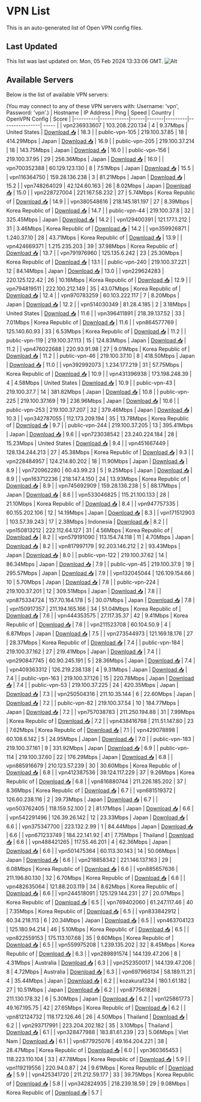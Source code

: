 # VPN List

This is an auto-generated list of Open VPN config files.

## Last Updated

This list was last updated on: Mon, 05 Feb 2024 13:33:06 GMT.
![Alt](https://repobeats.axiom.co/api/embed/186b98318ef1479477931607c1ad7d823f12451f.svg "Repobeats analytics image")

## Available Servers

Below is the list of available VPN servers:

(You may connect to any of these VPN servers with: Username: 'vpn', Password: 'vpn'.)
| Hostname | IP Address | Ping | Speed | Country | OpenVPN Config | Score |
|----------|------------|------|-------|---------|----------------| ----- |
| vpn236933607 | 103.208.220.134 | 4 | 9.37Mbps | United States | [Download 📥](./configs/server_0_US.ovpn) | 18.3 |
| public-vpn-105 | 219.100.37.85 | 18 | 414.29Mbps | Japan | [Download 📥](./configs/server_1_JP.ovpn) | 16.9 |
| public-vpn-205 | 219.100.37.214 | 18 | 143.75Mbps | Japan | [Download 📥](./configs/server_2_JP.ovpn) | 16.0 |
| public-vpn-156 | 219.100.37.95 | 29 | 256.36Mbps | Japan | [Download 📥](./configs/server_3_JP.ovpn) | 16.0 |
| vpn700352388 | 60.129.123.130 | 8 | 7.51Mbps | Japan | [Download 📥](./configs/server_4_JP.ovpn) | 15.5 |
| vpn116364750 | 159.28.136.238 | 3 | 81.21Mbps | Japan | [Download 📥](./configs/server_5_JP.ovpn) | 15.2 |
| vpn748264029 | 42.124.60.163 | 26 | 8.02Mbps | Japan | [Download 📥](./configs/server_6_JP.ovpn) | 15.0 |
| vpn228727004 | 221.167.58.232 | 27 | 5.74Mbps | Korea Republic of | [Download 📥](./configs/server_7_KR.ovpn) | 14.9 |
| vpn380548616 | 218.145.181.197 | 27 | 8.39Mbps | Korea Republic of | [Download 📥](./configs/server_8_KR.ovpn) | 14.7 |
| public-vpn-44 | 219.100.37.8 | 32 | 325.45Mbps | Japan | [Download 📥](./configs/server_9_JP.ovpn) | 14.2 |
| vpn129400391 | 121.177.1.212 | 31 | 3.46Mbps | Korea Republic of | [Download 📥](./configs/server_10_KR.ovpn) | 14.2 |
| vpn359926871 | 1.240.37.10 | 28 | 43.71Mbps | Korea Republic of | [Download 📥](./configs/server_11_KR.ovpn) | 13.9 |
| vpn424669371 | 1.215.235.203 | 39 | 37.98Mbps | Korea Republic of | [Download 📥](./configs/server_12_KR.ovpn) | 13.7 |
| vpn791976960 | 125.135.6.242 | 23 | 25.30Mbps | Korea Republic of | [Download 📥](./configs/server_13_KR.ovpn) | 13.1 |
| public-vpn-240 | 219.100.37.221 | 12 | 84.14Mbps | Japan | [Download 📥](./configs/server_14_JP.ovpn) | 13.0 |
| vpn229624283 | 220.125.122.42 | 26 | 10.16Mbps | Korea Republic of | [Download 📥](./configs/server_15_KR.ovpn) | 12.9 |
| vpn794819511 | 222.100.212.149 | 35 | 43.07Mbps | Korea Republic of | [Download 📥](./configs/server_16_KR.ovpn) | 12.4 |
| vpn970783259 | 60.103.222.117 | 7 | 8.20Mbps | Japan | [Download 📥](./configs/server_17_JP.ovpn) | 12.2 |
| vpn514030349 | 81.28.4.185 | 2 | 3.18Mbps | United States | [Download 📥](./configs/server_18_US.ovpn) | 11.6 |
| vpn396411891 | 218.39.137.52 | 33 | 7.01Mbps | Korea Republic of | [Download 📥](./configs/server_19_KR.ovpn) | 11.6 |
| vpn864577769 | 125.140.60.93 | 33 | 6.53Mbps | Korea Republic of | [Download 📥](./configs/server_20_KR.ovpn) | 11.2 |
| public-vpn-119 | 219.100.37.113 | 15 | 124.83Mbps | Japan | [Download 📥](./configs/server_21_JP.ovpn) | 11.2 |
| vpn476022688 | 220.93.91.98 | 27 | 9.01Mbps | Korea Republic of | [Download 📥](./configs/server_22_KR.ovpn) | 11.2 |
| public-vpn-46 | 219.100.37.10 | 8 | 418.50Mbps | Japan | [Download 📥](./configs/server_23_JP.ovpn) | 11.0 |
| vpn392992073 | 1.234.177.219 | 31 | 57.75Mbps | Korea Republic of | [Download 📥](./configs/server_24_KR.ovpn) | 10.9 |
| vpn431396938 | 173.198.248.39 | 4 | 4.58Mbps | United States | [Download 📥](./configs/server_25_US.ovpn) | 10.9 |
| public-vpn-43 | 219.100.37.7 | 14 | 381.82Mbps | Japan | [Download 📥](./configs/server_26_JP.ovpn) | 10.8 |
| public-vpn-225 | 219.100.37.169 | 19 | 236.96Mbps | Japan | [Download 📥](./configs/server_27_JP.ovpn) | 10.6 |
| public-vpn-253 | 219.100.37.207 | 32 | 379.46Mbps | Japan | [Download 📥](./configs/server_28_JP.ovpn) | 10.3 |
| vpn342787055 | 112.173.209.194 | 35 | 13.78Mbps | Korea Republic of | [Download 📥](./configs/server_29_KR.ovpn) | 9.7 |
| public-vpn-244 | 219.100.37.205 | 13 | 395.41Mbps | Japan | [Download 📥](./configs/server_30_JP.ovpn) | 9.6 |
| vpn723038542 | 23.240.224.184 | 28 | 15.23Mbps | United States | [Download 📥](./configs/server_31_US.ovpn) | 9.4 |
| vpn451667449 | 128.134.244.213 | 27 | 45.38Mbps | Korea Republic of | [Download 📥](./configs/server_32_KR.ovpn) | 9.3 |
| vpn228484957 | 124.214.80.202 | 18 | 11.90Mbps | Japan | [Download 📥](./configs/server_33_JP.ovpn) | 8.9 |
| vpn720962280 | 60.43.99.23 | 5 | 9.25Mbps | Japan | [Download 📥](./configs/server_34_JP.ovpn) | 8.9 |
| vpn163712236 | 218.147.4.150 | 24 | 13.93Mbps | Korea Republic of | [Download 📥](./configs/server_35_KR.ovpn) | 8.9 |
| vpn745692909 | 159.28.136.238 | 5 | 88.17Mbps | Japan | [Download 📥](./configs/server_36_JP.ovpn) | 8.6 |
| vpn533046825 | 115.21.100.133 | 28 | 21.10Mbps | Korea Republic of | [Download 📥](./configs/server_37_KR.ovpn) | 8.4 |
| vpn947757335 | 60.155.202.106 | 12 | 14.19Mbps | Japan | [Download 📥](./configs/server_38_JP.ovpn) | 8.3 |
| vpn171512903 | 103.57.39.243 | 17 | 2.38Mbps | Indonesia | [Download 📥](./configs/server_39_ID.ovpn) | 8.2 |
| vpn150813212 | 222.112.64.127 | 31 | 4.56Mbps | Korea Republic of | [Download 📥](./configs/server_40_KR.ovpn) | 8.2 |
| vpn579191090 | 113.154.74.118 | 11 | 4.70Mbps | Japan | [Download 📥](./configs/server_41_JP.ovpn) | 8.2 |
| vpn817997179 | 92.203.146.212 | 2 | 93.43Mbps | Japan | [Download 📥](./configs/server_42_JP.ovpn) | 8.0 |
| public-vpn-122 | 219.100.37.62 | 14 | 86.34Mbps | Japan | [Download 📥](./configs/server_43_JP.ovpn) | 7.9 |
| public-vpn-45 | 219.100.37.9 | 19 | 295.57Mbps | Japan | [Download 📥](./configs/server_44_JP.ovpn) | 7.9 |
| vpn132045044 | 126.109.154.66 | 10 | 5.70Mbps | Japan | [Download 📥](./configs/server_45_JP.ovpn) | 7.8 |
| public-vpn-224 | 219.100.37.201 | 12 | 309.51Mbps | Japan | [Download 📥](./configs/server_46_JP.ovpn) | 7.8 |
| vpn875334724 | 157.70.164.178 | 5 | 30.07Mbps | Japan | [Download 📥](./configs/server_47_JP.ovpn) | 7.8 |
| vpn150917357 | 211.194.165.166 | 34 | 51.04Mbps | Korea Republic of | [Download 📥](./configs/server_48_KR.ovpn) | 7.6 |
| vpn444353575 | 27.117.35.37 | 42 | 9.41Mbps | Korea Republic of | [Download 📥](./configs/server_49_KR.ovpn) | 7.6 |
| vpn211523708 | 60.104.50.9 | 4 | 6.87Mbps | Japan | [Download 📥](./configs/server_50_JP.ovpn) | 7.5 |
| vpn273544973 | 121.169.18.176 | 27 | 28.37Mbps | Korea Republic of | [Download 📥](./configs/server_51_KR.ovpn) | 7.4 |
| public-vpn-184 | 219.100.37.162 | 27 | 219.41Mbps | Japan | [Download 📥](./configs/server_52_JP.ovpn) | 7.4 |
| vpn290847745 | 60.90.245.191 | 5 | 28.36Mbps | Japan | [Download 📥](./configs/server_53_JP.ovpn) | 7.4 |
| vpn409363312 | 126.219.238.138 | 4 | 9.31Mbps | Japan | [Download 📥](./configs/server_54_JP.ovpn) | 7.4 |
| public-vpn-163 | 219.100.37.126 | 15 | 220.78Mbps | Japan | [Download 📥](./configs/server_55_JP.ovpn) | 7.4 |
| public-vpn-53 | 219.100.37.225 | 24 | 420.35Mbps | Japan | [Download 📥](./configs/server_56_JP.ovpn) | 7.3 |
| vpn250504316 | 211.10.35.144 | 6 | 22.60Mbps | Japan | [Download 📥](./configs/server_57_JP.ovpn) | 7.2 |
| public-vpn-82 | 219.100.37.54 | 10 | 184.77Mbps | Japan | [Download 📥](./configs/server_58_JP.ovpn) | 7.2 |
| vpn757038783 | 211.250.194.88 | 31 | 7.99Mbps | Korea Republic of | [Download 📥](./configs/server_59_KR.ovpn) | 7.2 |
| vpn438416768 | 211.51.147.80 | 23 | 7.62Mbps | Korea Republic of | [Download 📥](./configs/server_60_KR.ovpn) | 7.1 |
| vpn429078898 | 60.108.6.142 | 5 | 24.95Mbps | Japan | [Download 📥](./configs/server_61_JP.ovpn) | 7.0 |
| public-vpn-183 | 219.100.37.161 | 9 | 331.92Mbps | Japan | [Download 📥](./configs/server_62_JP.ovpn) | 6.9 |
| public-vpn-114 | 219.100.37.60 | 22 | 176.29Mbps | Japan | [Download 📥](./configs/server_63_JP.ovpn) | 6.8 |
| vpn885916679 | 210.123.57.239 | 30 | 30.60Mbps | Korea Republic of | [Download 📥](./configs/server_64_KR.ovpn) | 6.8 |
| vpn412387536 | 39.124.117.229 | 37 | 9.26Mbps | Korea Republic of | [Download 📥](./configs/server_65_KR.ovpn) | 6.8 |
| vpn816880744 | 211.226.185.202 | 37 | 8.36Mbps | Korea Republic of | [Download 📥](./configs/server_66_KR.ovpn) | 6.7 |
| vpn681519372 | 126.60.238.116 | 2 | 39.73Mbps | Japan | [Download 📥](./configs/server_67_JP.ovpn) | 6.7 |
| vpn503762405 | 118.159.52.100 | 2 | 81.17Mbps | Japan | [Download 📥](./configs/server_68_JP.ovpn) | 6.6 |
| vpn542291496 | 126.39.26.142 | 12 | 23.33Mbps | Japan | [Download 📥](./configs/server_69_JP.ovpn) | 6.6 |
| vpn375347700 | 223.132.2.99 | 1 | 84.44Mbps | Japan | [Download 📥](./configs/server_70_JP.ovpn) | 6.6 |
| vpn671233749 | 184.22.141.92 | 41 | 7.75Mbps | Thailand | [Download 📥](./configs/server_71_TH.ovpn) | 6.6 |
| vpn488421265 | 117.55.46.201 | 4 | 62.36Mbps | Japan | [Download 📥](./configs/server_72_JP.ovpn) | 6.6 |
| vpn501475364 | 60.113.30.143 | 14 | 50.06Mbps | Japan | [Download 📥](./configs/server_73_JP.ovpn) | 6.6 |
| vpn218858342 | 221.146.137.163 | 29 | 6.08Mbps | Korea Republic of | [Download 📥](./configs/server_74_KR.ovpn) | 6.6 |
| vpn885657636 | 211.196.80.130 | 32 | 6.70Mbps | Korea Republic of | [Download 📥](./configs/server_75_KR.ovpn) | 6.6 |
| vpn482635064 | 121.88.203.119 | 34 | 8.62Mbps | Korea Republic of | [Download 📥](./configs/server_76_KR.ovpn) | 6.6 |
| vpn244518091 | 125.129.144.231 | 27 | 20.07Mbps | Korea Republic of | [Download 📥](./configs/server_77_KR.ovpn) | 6.5 |
| vpn769402060 | 61.247.117.46 | 40 | 7.35Mbps | Korea Republic of | [Download 📥](./configs/server_78_KR.ovpn) | 6.5 |
| vpn833842912 | 60.34.218.113 | 6 | 20.34Mbps | Japan | [Download 📥](./configs/server_79_JP.ovpn) | 6.5 |
| vpn463704123 | 125.180.94.214 | 46 | 5.10Mbps | Korea Republic of | [Download 📥](./configs/server_80_KR.ovpn) | 6.5 |
| vpn822559153 | 175.113.107.68 | 35 | 9.60Mbps | Korea Republic of | [Download 📥](./configs/server_81_KR.ovpn) | 6.5 |
| vpn559975208 | 1.239.135.202 | 32 | 8.45Mbps | Korea Republic of | [Download 📥](./configs/server_82_KR.ovpn) | 6.3 |
| vpn289891574 | 144.139.47.206 | 8 | 4.31Mbps | Australia | [Download 📥](./configs/server_83_AU.ovpn) | 6.3 |
| vpn252350017 | 144.139.47.206 | 8 | 4.72Mbps | Australia | [Download 📥](./configs/server_84_AU.ovpn) | 6.3 |
| vpn697966134 | 58.189.11.21 | 4 | 35.44Mbps | Japan | [Download 📥](./configs/server_85_JP.ovpn) | 6.2 |
| kozakura1234 | 180.1.61.182 | 27 | 10.51Mbps | Japan | [Download 📥](./configs/server_86_JP.ovpn) | 6.2 |
| vpn877561826 | 211.130.178.32 | 6 | 5.30Mbps | Japan | [Download 📥](./configs/server_87_JP.ovpn) | 6.2 |
| vpn125861773 | 49.167.195.75 | 42 | 27.65Mbps | Korea Republic of | [Download 📥](./configs/server_88_KR.ovpn) | 6.2 |
| vpn812124732 | 118.172.126.46 | 26 | 4.50Mbps | Thailand | [Download 📥](./configs/server_89_TH.ovpn) | 6.2 |
| vpn293717991 | 223.204.202.182 | 35 | 3.10Mbps | Thailand | [Download 📥](./configs/server_90_TH.ovpn) | 6.1 |
| vpn328477988 | 183.81.61.239 | 23 | 5.06Mbps | Viet Nam | [Download 📥](./configs/server_91_VN.ovpn) | 6.1 |
| vpn677925076 | 49.164.204.221 | 38 | 28.47Mbps | Korea Republic of | [Download 📥](./configs/server_92_KR.ovpn) | 6.0 |
| vpn360365453 | 118.223.110.104 | 33 | 47.78Mbps | Korea Republic of | [Download 📥](./configs/server_93_KR.ovpn) | 5.9 |
| vpn119219556 | 220.94.0.87 | 24 | 9.61Mbps | Korea Republic of | [Download 📥](./configs/server_94_KR.ovpn) | 5.9 |
| vpn425341720 | 211.212.59.177 | 33 | 39.75Mbps | Korea Republic of | [Download 📥](./configs/server_95_KR.ovpn) | 5.8 |
| vpn342824935 | 218.239.18.59 | 29 | 9.08Mbps | Korea Republic of | [Download 📥](./configs/server_96_KR.ovpn) | 5.7 |
